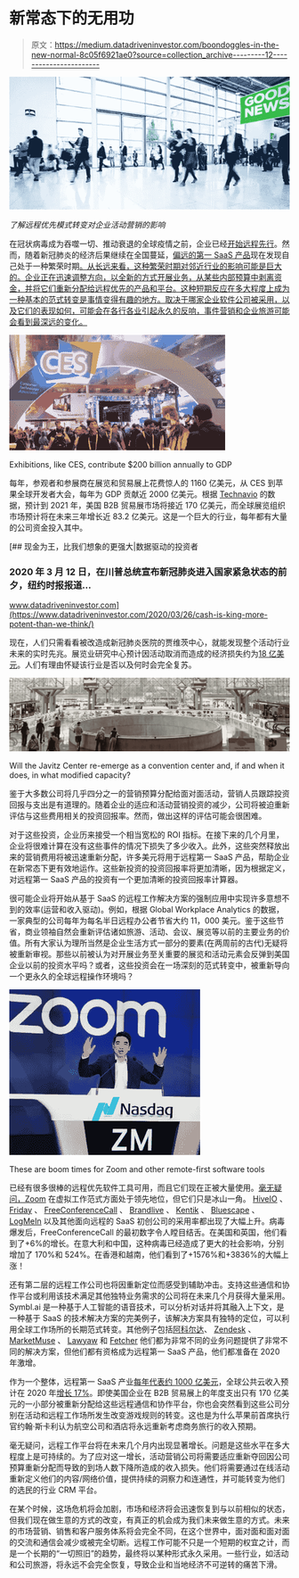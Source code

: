 # 新常态下的无用功

> 原文：<https://medium.datadriveninvestor.com/boondoggles-in-the-new-normal-8c05f6921ae0?source=collection_archive---------12----------------------->

![](img/085c6f80a0e3ab4249110a5ac4073725.png)

*了解远程优先模式转变对企业活动营销的影响*

在冠状病毒成为吞噬一切、推动衰退的全球疫情之前，企业已经[开始远程先行](https://www.techrepublic.com/article/how-remote-work-rose-by-400-in-the-past-decade/)。然而，随着新冠肺炎的经济后果继续在全国蔓延，[偏远的第一 SaaS 产品](https://techcrunch.com/2020/03/07/startups-weekly-remote-first-saas-products-boom-as-workers-stay-home/amp/)现在发现自己处于一种繁荣时期[。从长远来看，这种繁荣时期对邻近行业的影响可能是巨大的。企业正在迅速调整方向，以全新的方式开展业务，从某些内部预算中剥离资金，并将它们重新分配给远程优先的产品和平台。这种短期反应在多大程度上成为一种基本的范式转变是事情变得有趣的地方。取决于哪家企业软件公司被采用，以及它们的表现如何，可能会在各行各业引起永久的反响，事件营销和企业旅游可能会看到最深远的变化。](https://www.bloomberg.com/news/articles/2020-03-20/working-from-home-coronavirus-drives-long-lasting-change)

![](img/89a88737d16ec5de71b9f835b5e78c0f.png)

Exhibitions, like CES, contribute $200 billion annually to GDP

每年，参观者和参展商在展览和贸易展上花费惊人的 1160 亿美元，从 CES 到苹果全球开发者大会，每年为 GDP 贡献近 2000 亿美元。根据 [Technavio](https://www.technavio.com/) 的数据，预计到 2021 年，美国 B2B 贸易展市场将接近 170 亿美元，而全球展览组织市场预计将在未来三年增长近 83.2 亿美元。这是一个巨大的行业，每年都有大量的公司资金投入其中。

[](https://www.datadriveninvestor.com/2020/03/26/cash-is-king-more-potent-than-we-think/) [## 现金为王，比我们想象的更强大|数据驱动的投资者

### 2020 年 3 月 12 日，在川普总统宣布新冠肺炎进入国家紧急状态的前夕，纽约时报报道…

www.datadriveninvestor.com](https://www.datadriveninvestor.com/2020/03/26/cash-is-king-more-potent-than-we-think/) 

现在，人们只需看看被改造成新冠肺炎医院的贾维茨中心，就能发现整个活动行业未来的实时先兆。展览业研究中心预计因活动取消而造成的经济损失约为[18 亿美元](https://www.tsnn.com/index.php/news/ceir-preliminary-projections-economic-impact-covid19-us-exhibition-industry)。人们有理由怀疑该行业是否以及何时会完全复苏。

![](img/4c1d00a4cf1aad3d68b19c4e69bbc8eb.png)

Will the Javitz Center re-emerge as a convention center and, if and when it does, in what modified capacity?

鉴于大多数公司将几乎四分之一的营销预算分配给面对面活动，营销人员跟踪投资回报与支出是有道理的。随着企业的适应和活动营销投资的减少，公司将被迫重新评估与这些费用相关的投资回报率。然而，做出这样的评估可能会很困难。

对于这些投资，企业历来接受一个相当宽松的 ROI 指标。在接下来的几个月里，企业将很难计算在没有这些事件的情况下损失了多少收入。此外，这些突然释放出来的营销费用将被迅速重新分配，许多美元将用于远程第一 SaaS 产品，帮助企业在新常态下更有效地运作。这些新投资的投资回报率将更加清晰，因为根据定义，对远程第一 SaaS 产品的投资有一个更加清晰的投资回报率计算器。

很可能企业将开始从基于 SaaS 的远程工作解决方案的强制应用中实现许多意想不到的效率(运营和收入驱动)。例如，根据 Global Workplace Analytics 的数据，一家典型的公司每年为每名半日远程办公者节省大约 11，000 美元。鉴于这些节省，商业领袖自然会重新评估诸如旅游、活动、会议、展览等以前的主要业务的价值。所有大家认为理所当然是企业生活方式一部分的要素(在两周前的古代)无疑将被重新审视。那些以前被认为对开展业务至关重要的展览和活动元素会反弹到美国企业以前的投资水平吗？或者，这些投资会在一场深刻的范式转变中，被重新导向一个更永久的全球远程操作环境吗？

![](img/ed94a05762eac53529c1a260e03b6c06.png)

These are boom times for Zoom and other remote-first software tools

已经有很多很棒的远程优先软件工具可用，而且它们现在正被大量使用。[毫无疑问，Zoom](https://techcrunch.com/2020/03/03/zoom-earnings-remote-work-and-a-terrible-but-possibly-bright-moment-for-startups/) 在虚拟工作范式方面处于领先地位，但它们只是冰山一角。 [HiveIO](https://www.hiveio.com/) 、 [Friday](https://www.friday.app/) 、 [FreeConferenceCall](https://www.freeconferencecall.com/) 、 [Brandlive](https://www.brand.live/) 、 [Kentik](https://www.kentik.com/) 、 [Bluescape](https://www.bluescape.com/) 、 [LogMeIn](http://logmein.com/) 以及其他面向远程的 SaaS 初创公司的采用率都出现了大幅上升。病毒爆发后，FreeConferenceCall 的最初数字令人瞠目结舌。在美国和英国，他们看到了+6%的增长。在意大利和中国，这种病毒已经造成了更大的社会影响，分别增加了 170%和 524%。在香港和越南，他们看到了+1576%和+3836%的大幅上涨！

还有第二层的远程工作公司也将因重新定位而感受到辅助冲击。支持这些通信和协作平台或利用该技术满足其他独特业务需求的公司将在未来几个月获得大量采用。Symbl.ai 是一种基于人工智能的语音技术，可以分析对话并将其融入上下文，是一种基于 SaaS 的技术解决方案的完美例子，该解决方案具有独特的定位，可以利用全球工作场所的长期范式转变。其他例子包括[阿科尔达](https://www.linkedin.com/company/akorda/)、 [Zendesk](https://www.zendesk.com/) 、 [MarketMuse](https://www.linkedin.com/company/marketmuse/) 、 [Lawyaw](https://www.linkedin.com/company/mystacks-inc./) 和 [Fetcher](https://www.linkedin.com/company/fetcherai/) 他们都为非常不同的业务问题提供了非常不同的解决方案，但他们都有资格成为远程第一 SaaS 产品，他们都准备在 2020 年激增。

作为一个整体，远程第一 SaaS 产业[每年代表约 1000 亿美元](https://www.techrepublic.com/article/how-remote-work-rose-by-400-in-the-past-decade/)，全球公共云收入预计在 2020 年[增长 17%](https://www.gartner.com/en/newsroom/press-releases/2019-11-13-gartner-forecasts-worldwide-public-cloud-revenue-to-grow-17-percent-in-2020)。即使美国企业在 B2B 贸易展上的年度支出只有 170 亿美元的一小部分被重新分配给这些远程通信和协作平台，你也会突然看到这些公司分别在活动和远程工作场所发生改变游戏规则的转变。这也是为什么苹果前首席执行官约翰·斯卡利认为航空公司和酒店将永远重新考虑商务旅行的收入预期。

毫无疑问，远程工作平台将在未来几个月内出现显著增长。问题是这些水平在多大程度上是可持续的。为了应对这一增长，活动营销公司将需要适应重新夺回因公司预算重新分配而导致的到场人数下降所造成的收入损失。他们将需要通过在线活动重新定义他们的内容/网络价值，提供持续的洞察力和连通性，并可能转变为他们的选民的行业 CRM 平台。

在某个时候，这场危机将会加剧，市场和经济将会迅速恢复到与以前相似的状态，但我们现在做生意的方式的改变，有真正的机会成为我们未来做生意的方式。未来的市场营销、销售和客户服务体系将会完全不同，在这个世界中，面对面和面对面的交流和通信会减少或被完全切断。远程工作可能不只是一个短期的权宜之计，而是一个长期的“一切照旧”的趋势，最终将以某种形式永久采用。一些行业，如活动和公司旅游，将永远不会完全恢复，导致企业和当地经济不可逆转的痛苦下滑。